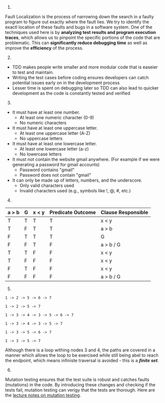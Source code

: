 1.
Fault Localization is the process of narrowing down the search in a faulty program to figure out exactly where the fault lies. We try to identify the exactl location of these faults and bugs in a software system. One of the techniques used here is by **analyzing test results and program execution traces**, which allows us to pinpoint the specific portions of the code that are problematic. This can **significantly reduce debugging time** as well as improve the **efficiency** of the process.

2. 
- TDD makes people write smaller and more modular code that is easeier to test and maintain.
- Writing the test cases before coding ensures developers can catch potential issues early on in the development process
- Lesser time is spent on debugging later so TDD can also lead to quicker development as the code is constantly tested and verified

3.
- It must have at least one number.
  - At least one numeric character (0-9)
  - No numeric characters
- It must have at least one uppercase letter.
  - At least one uppercase letter (A-Z)
  - No uppercase letters
- It must have at least one lowercase letter.
  - At least one lowercase letter (a-z)
  - No lowercase letters
- It must not contain the website gmail anywhere. (For example if we were generating a password for gmail accounts)
  - Password contains "gmail"
  - Password does not contain "gmail"
- It can only be made up of letters, numbers, and the underscore.
  - Only valid characters used
  - Invalid characters used (e.g., symbols like !, @, #, etc.)

4.
| a > b | G     | x < y | Predicate Outcome | Clause Responsible    |
|-------|-------|-------|-------------------|-----------------------|
| T     | T     | T     | T                 | x < y                 |
| T     | F     | T     | T                 | a > b                 |
| F     | T     | T     | T                 | G                     |
| F     | F     | T     | F                 | a > b / G             |
| T     | T     | F     | F                 | x < y                 |
| T     | F     | F     | F                 | x < y                 |
| F     | T     | F     | F                 | x < y                 |
| F     | F     | F     | F                 | a > b / G             |

5.
```
1 -> 2 -> 5 -> 6 -> 7
  
1 -> 2 -> 5 -> 7

1 -> 3 -> 4 -> 3 -> 5 -> 6 -> 7

1 -> 3 -> 4 -> 3 -> 5 -> 7

1 -> 3 -> 5 -> 6 -> 7

1 -> 3 -> 5 -> 7
```

Although there is a loop withing nodes 3 and 4, the paths are covered in a manner which allows the loop to be exercised while still being abel to reach the endpoint, which means infiniste traversal is avoided - this is a _**finite set**_.

6.
Mutation testing ensures that the test suite is robust and catches faults (mutations) in the code. By introducing these changes and checking if the tests fail, mutation testing can verigy that the tests are thorough. Here are the [lecture notes on mutation testing](https://cs2113-f24.github.io/j/software_testing).

